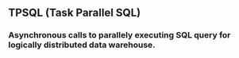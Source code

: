## TPSQL (Task Parallel SQL)
### Asynchronous calls to parallely executing SQL query for logically distributed data warehouse.